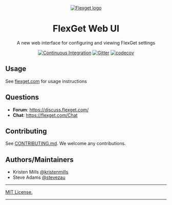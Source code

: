 <p align="center">
  <a href="https://flexget.com/" rel="noopener" target="_blank"><img src="https://flexget.com/_static/flexget.png" alt="Flexget logo"></a>
</p>
<h1 align="center">FlexGet Web UI</h1>

<div align="center">

A new web interface for configuring and viewing FlexGet settings

[![Continuous Integration](https://github.com/Flexget/webui/workflows/Continuous%20Integration/badge.svg?event=push)](https://github.com/Flexget/webui/actions?query=workflow%3A%22Continuous+Integration%22)
[![Gitter](https://img.shields.io/gitter/room/nwjs/nw.js.svg)](https://gitter.im/Flexget/Flexget)
[![codecov](https://codecov.io/gh/Flexget/webui/branch/develop/graph/badge.svg)](https://codecov.io/gh/Flexget/webui)
</div>

## Usage
See [flexget.com](https://flexget.com/Web-UI#enabling-web-ui) for usage instructions

## Questions
- **Forum**: https://discuss.flexget.com/
- **Chat**: https://flexget.com/Chat

## Contributing
See [CONTRIBUTING.md](https://github.com/Flexget/webui/blob/develop/.github/CONTRIBUTING.md). We welcome any contributions.

## Authors/Maintainers

- Kristen Mills [@kristenmills](https://github.com/kristenmills)
- Steve Adams [@stevezau](https://github.com/stevezau)

---

[MIT License.](https://github.com/Flexget/webui/blob/develop/LICENSE)

---
